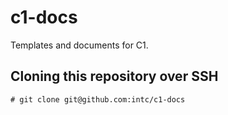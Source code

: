 # c1-docs

Templates and documents for C1.


## Cloning this repository over SSH

```
# git clone git@github.com:intc/c1-docs
```

